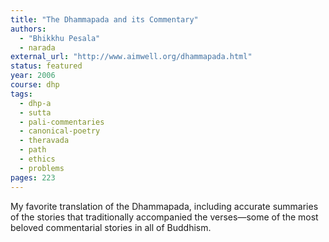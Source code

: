 ```yaml
---
title: "The Dhammapada and its Commentary"
authors:
  - "Bhikkhu Pesala"
  - narada
external_url: "http://www.aimwell.org/dhammapada.html"
status: featured
year: 2006
course: dhp
tags:
  - dhp-a
  - sutta
  - pali-commentaries
  - canonical-poetry
  - theravada
  - path
  - ethics
  - problems
pages: 223
---
```


My favorite translation of the Dhammapada, including accurate summaries of the stories that traditionally accompanied the verses—some of the most beloved commentarial stories in all of Buddhism.

